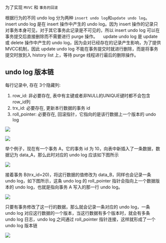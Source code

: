 为了实现 `MVVC` 和 `事务的回滚`



根据行为的不同 undo log 分为两种 `insert undo log`和`update undo log`。
 insert undo log 是在 insert 操作中产生的 undo log。因为 insert 操作的记录只对事务本身可见，对于其它事务此记录是不可见的，所以 insert undo log 可以在事务提交后直接删除而不需要进行 purge 操作。
 update undo log 是 update 或 delete 操作中产生的 undo log，因为会对已经存在的记录产生影响，为了提供 MVCC机制，因此 update undo log 不能在事务提交时就进行删除，而是将事务提交时放到入 history list 上，等待 purge 线程进行最后的删除操作。



## undo log 版本链

每行记录中, 存在 3个隐藏列:

1. row_id:  非必要存在, 表中有主键或者⾮NULL的UNIQUE键时都不会包含row_id列
2. trx_id:  必要存在,  更新本行数据的事务 id
3. roll_pointer:  必要存在,  回滚指针，它指向的是该行数据上一个版本的 undo log



![](https://youpaiyun.zongqilive.cn/image/20200914172157.png)



![](https://youpaiyun.zongqilive.cn/image/20200914172631.png)



举个例子，现在有一个事务 A，它的事务 id 为 10，向表中新插入了一条数据，数据记为 data_A，那么此时对应的 undo log 应该如下图所示

![](https://youpaiyun.zongqilive.cn/image/20200914172743.png)

接着事务 B(trx_id=20)，将这行数据的值修改为 data_B，同样也会记录一条 undo log，如下图所示，这条 undo log 的 roll_pointer 指针会指向上一个数据版本的 undo log，也就是指向事务 A 写入的那一行 undo log。

![](https://youpaiyun.zongqilive.cn/image/20200914172924.png)

只要有事务修改了这一行的数据，那么就会记录一条对应的 undo log，一条 undo log 对应这行数据的一个版本，当这行数据有多个版本时，就会有多条 undo log 日志，undo log 之间通过 roll_pointer 指针连接，这样就形成了一个 undo log 版本链

























![](https://ae01.alicdn.com/kf/H8556367662c74cf9a904fa535fde2891I.jpg)

